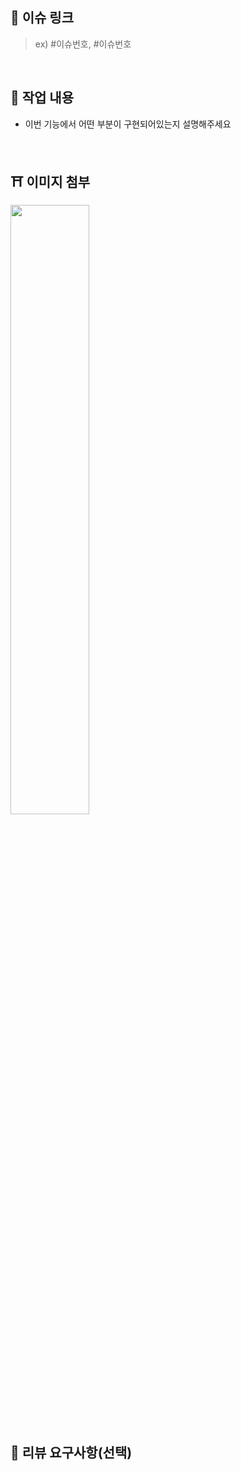 ## 🏮 이슈 링크

> ex) #이슈번호, #이슈번호

  <br/>

## 🧧 작업 내용

- 이번 기능에서 어떤 부분이 구현되어있는지 설명해주세요

  <br/>

## ⛩️ 이미지 첨부

<img src="파일주소" width="50%" height="50%"/>

<br/>

## 💬 리뷰 요구사항(선택)

